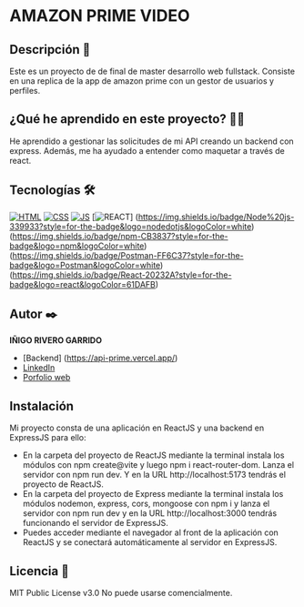 # AMAZON PRIME VIDEO

## Descripción 📑

Este es un proyecto de de final de master desarrollo web fullstack. Consiste en una replica de la app de amazon prime con un gestor de usuarios y perfiles.

## ¿Qué he aprendido en este proyecto? 🙇🏻 

He aprendido a gestionar las solicitudes de mi API creando un backend con express. Además, me ha ayudado a entender como maquetar a través de react.

## Tecnologías 🛠
<!-- Iconos sacados de: https://github.com/hendrasob/badges/blob/master/README.md y https://github.com/alexandresanlim/Badges4-README.md-Profile -->
[![HTML](https://img.shields.io/badge/HTML5-E34F26?style=for-the-badge&logo=html5&logoColor=white)](https://es.wikipedia.org/wiki/HTML5)
[![CSS](https://img.shields.io/badge/CSS3-1572B6?style=for-the-badge&logo=css3&logoColor=white)](https://es.wikipedia.org/wiki/CSS)
[![JS](https://img.shields.io/badge/JavaScript-F7DF1E?style=for-the-badge&logo=javascript&logoColor=black)](https://es.wikipedia.org/wiki/JavaScript)
[![REACT](https://img.shields.io/badge/MongoDB-4EA94B?style=for-the-badge&logo=mongodb&logoColor=white)]
(https://img.shields.io/badge/Node%20js-339933?style=for-the-badge&logo=nodedotjs&logoColor=white)
(https://img.shields.io/badge/npm-CB3837?style=for-the-badge&logo=npm&logoColor=white)
(https://img.shields.io/badge/Postman-FF6C37?style=for-the-badge&logo=Postman&logoColor=white)
(https://img.shields.io/badge/React-20232A?style=for-the-badge&logo=react&logoColor=61DAFB)


## Autor ✒️
**IÑIGO RIVERO GARRIDO**

* [Backend] (https://api-prime.vercel.app/)
* [LinkedIn](https://www.linkedin.com/in/iñigo-rivero-garrido-01b841150?lipi=urn%3Ali%3Apage%3Ad_flagship3_profile_view_base_contact_details%3BnlEq0IYwS2mzFyVNGUVhYQ%3D%3D)
* [Porfolio web](inigorivero.com)

## Instalación 
Mi proyecto consta de una aplicación en ReactJS y una backend en
ExpressJS para ello:
- En la carpeta del proyecto de ReactJS mediante la terminal instala los
módulos con npm create@vite y luego npm i react-router-dom. Lanza el servidor con npm run dev. Y en la URL http://localhost:5173 tendrás el proyecto de ReactJS.
- En la carpeta del proyecto de Express mediante la terminal instala los
módulos nodemon, express, cors, mongoose con npm i y lanza el servidor con npm run dev y en la URL http://localhost:3000 tendrás funcionando el servidor de ExpressJS.
- Puedes acceder mediante el navegador al front de la aplicación con
ReactJS y se conectará automáticamente al servidor en ExpressJS.
  
## Licencia 📄
MIT Public License v3.0
No puede usarse comencialmente.
